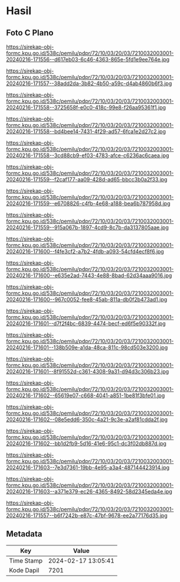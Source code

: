 # Hasil

## Foto C Plano

https://sirekap-obj-formc.kpu.go.id/538c/pemilu/pdpr/72/10/03/20/03/7210032003001-20240216-171556--d617eb03-6c46-4363-865e-5fd1e9ee764e.jpg

https://sirekap-obj-formc.kpu.go.id/538c/pemilu/pdpr/72/10/03/20/03/7210032003001-20240216-171557--38add2da-3b82-4b50-a59c-d4ab4860b6f3.jpg

https://sirekap-obj-formc.kpu.go.id/538c/pemilu/pdpr/72/10/03/20/03/7210032003001-20240216-171558--3725658f-e0c0-418c-99e8-f26aa95361f1.jpg

https://sirekap-obj-formc.kpu.go.id/538c/pemilu/pdpr/72/10/03/20/03/7210032003001-20240216-171558--bd4bee14-7431-4f29-ad57-6fca1e2d27c2.jpg

https://sirekap-obj-formc.kpu.go.id/538c/pemilu/pdpr/72/10/03/20/03/7210032003001-20240216-171558--3cd88cb9-ef03-4783-afce-c6236ac6caea.jpg

https://sirekap-obj-formc.kpu.go.id/538c/pemilu/pdpr/72/10/03/20/03/7210032003001-20240216-171559--f2caf177-aa09-428d-ad65-bbcc3b0a2f33.jpg

https://sirekap-obj-formc.kpu.go.id/538c/pemilu/pdpr/72/10/03/20/03/7210032003001-20240216-171559--e6708826-c4fb-4e68-a188-bea6b787958d.jpg

https://sirekap-obj-formc.kpu.go.id/538c/pemilu/pdpr/72/10/03/20/03/7210032003001-20240216-171559--915a067b-1897-4cd9-8c7b-da3137805aae.jpg

https://sirekap-obj-formc.kpu.go.id/538c/pemilu/pdpr/72/10/03/20/03/7210032003001-20240216-171600--f4fe3cf2-a7b2-4fdb-a093-54cfd4ecf8f6.jpg

https://sirekap-obj-formc.kpu.go.id/538c/pemilu/pdpr/72/10/03/20/03/7210032003001-20240216-171600--e635e2ad-7443-4e88-8bad-62d34aaa9016.jpg

https://sirekap-obj-formc.kpu.go.id/538c/pemilu/pdpr/72/10/03/20/03/7210032003001-20240216-171600--967c0052-fee8-45ab-811a-db0f2b473ad1.jpg

https://sirekap-obj-formc.kpu.go.id/538c/pemilu/pdpr/72/10/03/20/03/7210032003001-20240216-171601--d7f2f4bc-6839-4474-becf-ed6f5e90332f.jpg

https://sirekap-obj-formc.kpu.go.id/538c/pemilu/pdpr/72/10/03/20/03/7210032003001-20240216-171601--138b509e-a1da-48ca-811c-98cd503e3200.jpg

https://sirekap-obj-formc.kpu.go.id/538c/pemilu/pdpr/72/10/03/20/03/7210032003001-20240216-171601--8f91552d-c361-4308-9a31-d94d3c306b23.jpg

https://sirekap-obj-formc.kpu.go.id/538c/pemilu/pdpr/72/10/03/20/03/7210032003001-20240216-171602--65619e07-c668-4041-a851-1be81f3bfe01.jpg

https://sirekap-obj-formc.kpu.go.id/538c/pemilu/pdpr/72/10/03/20/03/7210032003001-20240216-171602--08e5edd6-350c-4a21-9c3e-a2af81cdda2f.jpg

https://sirekap-obj-formc.kpu.go.id/538c/pemilu/pdpr/72/10/03/20/03/7210032003001-20240216-171602--bb1d2fb9-5d16-41e6-95c1-dc3f02db887d.jpg

https://sirekap-obj-formc.kpu.go.id/538c/pemilu/pdpr/72/10/03/20/03/7210032003001-20240216-171603--7e3d7361-19bb-4e95-a3a4-487144423914.jpg

https://sirekap-obj-formc.kpu.go.id/538c/pemilu/pdpr/72/10/03/20/03/7210032003001-20240216-171603--a371e379-ec26-4365-8492-58d2345eda4e.jpg

https://sirekap-obj-formc.kpu.go.id/538c/pemilu/pdpr/72/10/03/20/03/7210032003001-20240216-171557--b6f7242b-e87c-47bf-9678-ee2a77176d35.jpg


## Metadata

| Key        | Value               |
| ---------- | ------------------- |
| Time Stamp | 2024-02-17 13:05:41 |
| Kode Dapil | 7201                |



